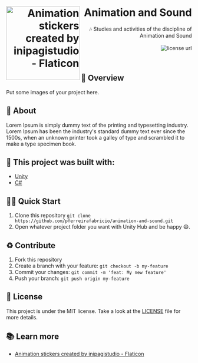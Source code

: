 <h1 align="right">
  <img src="https://user-images.githubusercontent.com/42717522/165157572-1c8862d0-41db-472d-8e19-38789f19bf8c.png" width="200px" align="left" alt="Animation stickers created by inipagistudio - Flaticon" title="Animation stickers created by inipagistudio - Flaticon" />
  Animation and Sound
</h1>


<p align="right">
  🎶 Studies and activities of the discipline of Animation and Sound
  <br><br>
  <!-- License -->
  <a>
    <img alt="license url" src="https://img.shields.io/badge/license%20-MIT-1C1E26?style=for-the-badge&labelColor=1C1E26&color=61ffca">
  </a>
</p>
<br>

## :eyes: Overview
Put some images of your project here.

## :open_book: About 
Lorem Ipsum is simply dummy text of the printing and typesetting industry. Lorem Ipsum has been the industry's standard dummy text ever since the 1500s, when an unknown printer took a galley of type and scrambled it to make a type specimen book.

## :bricks: This project was built with:
- [Unity](https://unity.com/)
- [C#](https://docs.microsoft.com/en-us/dotnet/csharp/)

## 🏄‍♂️ Quick Start
 1. Clone this repository `git clone https://github.com/pferreirafabricio/animation-and-sound.git`
 2. Open whatever project folder you want with Unity Hub and be happy 😄.
 
## :recycle: Contribute
 1. Fork this repository
 2. Create a branch with your feature: ```git checkout -b my-feature```
 3. Commit your changes: ```git commit -m 'feat: My new feature'```
 4. Push your branch: ```git push origin my-feature```

## :page_with_curl:	License
This project is under the MIT license. Take a look at the [LICENSE](LICENSE) file for more details.

## 📚 Learn more

  * <a href="https://www.flaticon.com/free-stickers/animation" title="animation stickers" align="left">Animation stickers created by inipagistudio - Flaticon</a>
